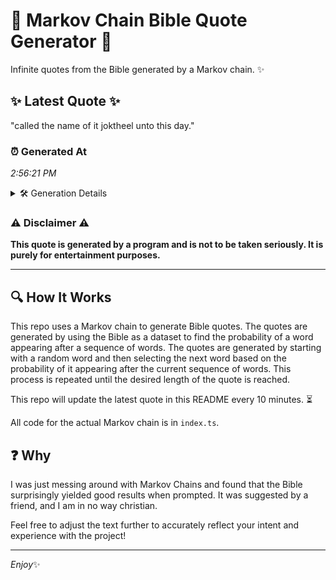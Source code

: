 # 📖 Markov Chain Bible Quote Generator 📖

Infinite quotes from the Bible generated by a Markov chain. ✨

## ✨ Latest Quote ✨
"called the name of it joktheel unto this day."

### ⏰ Generated At
*2:56:21 PM*

<details>
    <summary>🛠️ Generation Details</summary>
    <p>
        <strong>🌱 Seed:</strong> called<br>
        <strong>🔄 Iterations:</strong> 8<br>
        <strong>📜 Context History:</strong><br>[ called ]: the<br>[ called, the ]: name<br>[ called, the, name ]: of<br>[ called, the, name, of ]: it<br>[ called, the, name, of, it ]: joktheel<br>[ called, the, name, of, it, joktheel ]: unto<br>[ the, name, of, it, joktheel, unto ]: this<br>[ name, of, it, joktheel, unto, this ]: day.<br>
    </p>
</details>

### ⚠️ Disclaimer ⚠️
**This quote is generated by a program and is not to be taken seriously. It is purely for entertainment purposes.**

---

## 🔍 How It Works

This repo uses a Markov chain to generate Bible quotes. The quotes are generated by using the Bible as a dataset to find the probability of a word appearing after a sequence of words. The quotes are generated by starting with a random word and then selecting the next word based on the probability of it appearing after the current sequence of words. This process is repeated until the desired length of the quote is reached.

This repo will update the latest quote in this README every 10 minutes. ⏳

All code for the actual Markov chain is in `index.ts`.

## ❓ Why

I was just messing around with Markov Chains and found that the Bible surprisingly yielded good results when prompted. 
It was suggested by a friend, and I am in no way christian.

Feel free to adjust the text further to accurately reflect your intent and experience with the project!

---

*Enjoy*✨
